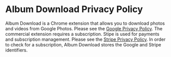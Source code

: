 # Album Download Privacy Policy

Album Download is a Chrome extension that allows you to download photos and videos from Google Photos. Please see the [Google Privacy Policy](https://policies.google.com/privacy). The commercial extension requires a subscription. Stipe is used for payments and subscription management. Please see the [Stripe Privacy Policy](https://stripe.com/privacy). In order to check for a subscription, Album Download stores the Google and Stripe identifiers.
